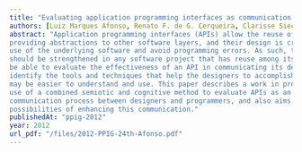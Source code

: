 ```yaml
---
title: "Evaluating application programming interfaces as communication artefacts"
authors: [Luiz Marques Afonso, Renato F. de G. Cerqueira, Clarisse Sieckenius de Souza]
abstract: "Application programming interfaces (APIs) allow the reuse of software artefacts by
providing abstractions to other software layers, and their design is critical to enable the effective
use of the underlying software and avoid programming errors. As such, the role of an API designer
should be strengthened in any software project that has reuse among its goals. Also, we should
be able to evaluate the effectiveness of an API in communicating its design to programmers and
identify the tools and techniques that help the designers to accomplish this task, so that APIs
may be easier to understand and use. This paper describes a work in progress that proposes the
use of a combined semiotic and cognitive method to evaluate APIs as an artefact mediating the
communication process between designers and programmers, and also aims to investigate some
possibilities of enhancing this communication."
publishedAt: "ppig-2012"
year: 2012
url_pdf: "/files/2012-PPIG-24th-Afonso.pdf"
---
```

